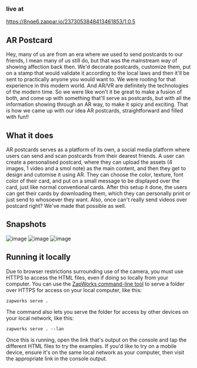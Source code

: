 ### live at
https://8nqe6.zappar.io/2373053848413461853/1.0.5

## AR Postcard
Hey, many of us are from an era where we used to send postcards to our friends, I mean many of us still do, but that was the mainstream way of showing affection back then. We'd decorate postcards, customize them, put on a stamp that would validate it according to the local laws and then it'll be sent to practically anyone you would want to. We were rooting for that experience in this modern world. And AR/VR are definitely the technologies of the modern time. So we were like won't it be great to make a fusion of both, and come up with something that'll serve as postcards, but with all the information showing through an AR way, to make it spicy and exciting. That is how we came up with our idea AR postcards, straightforward and filled with fun!!

## What it does 
AR postcards serves as a platform of its own, a social media platform where users can send and scan postcards from their dearest friends. A user can create a personalised postcard, where they can upload the assets (4 images, 1 video and a smol note) as the main content, and then they get to design and cutomise it using AR. They can choose the color, texture, font color of their card, and put on a small message to be displayed over the card, just like normal conventional cards. After this setup it done, the users can get their cards by downloading them, which they can personally print or just send to whosoever they want. Also, once can't really send videos over postcard right? We've made that possible as well.

## Snapshots
![image](https://github.com/aakzsh/postcard-zappar/assets/69726390/5d00223a-19f7-4a3d-9ade-bdbebb1258fc)
![image](https://github.com/aakzsh/postcard-zappar/assets/69726390/8c2034b4-05ae-49ed-bc2a-75ecb5651b5f)
![image](https://github.com/aakzsh/postcard-zappar/assets/69726390/0ced1c82-3477-488b-9520-7d005263ed43)


## Running it locally

Due to browser restrictions surrounding use of the camera, you must use HTTPS to access the HTML files, even if doing so locally from your computer. You can use the [ZapWorks command-line tool](https://www.npmjs.com/package/@zappar/zapworks-cli) to serve a folder over HTTPS for access on your local computer, like this:
```
zapworks serve .
```

The command also lets you serve the folder for access by other devices on your local network, like this:
```
zapworks serve . --lan
```

Once this is running, open the link that's output on the console and tap the different HTML files to try the examples. If you'd like to try on a mobile device, ensure it's on the same local network as your computer, then visit the appropriate link in the console output.
